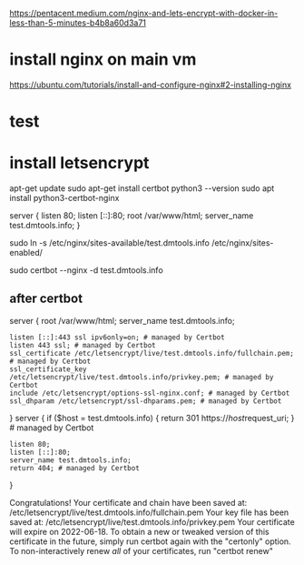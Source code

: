 https://pentacent.medium.com/nginx-and-lets-encrypt-with-docker-in-less-than-5-minutes-b4b8a60d3a71

# install nginx on main vm

https://ubuntu.com/tutorials/install-and-configure-nginx#2-installing-nginx

# test

# install letsencrypt

apt-get update
sudo apt-get install certbot
python3 --version
sudo apt install python3-certbot-nginx


server {
    listen 80;
    listen [::]:80;
    root /var/www/html;
    server_name test.dmtools.info;
}

sudo ln -s /etc/nginx/sites-available/test.dmtools.info /etc/nginx/sites-enabled/

sudo certbot --nginx -d test.dmtools.info

## after certbot

server {
    root /var/www/html;
    server_name test.dmtools.info;

    listen [::]:443 ssl ipv6only=on; # managed by Certbot
    listen 443 ssl; # managed by Certbot
    ssl_certificate /etc/letsencrypt/live/test.dmtools.info/fullchain.pem; # managed by Certbot
    ssl_certificate_key /etc/letsencrypt/live/test.dmtools.info/privkey.pem; # managed by Certbot
    include /etc/letsencrypt/options-ssl-nginx.conf; # managed by Certbot
    ssl_dhparam /etc/letsencrypt/ssl-dhparams.pem; # managed by Certbot

}
server {
    if ($host = test.dmtools.info) {
        return 301 https://$host$request_uri;
    } # managed by Certbot


    listen 80;
    listen [::]:80;
    server_name test.dmtools.info;
    return 404; # managed by Certbot


}


Congratulations! Your certificate and chain have been saved at:
   /etc/letsencrypt/live/test.dmtools.info/fullchain.pem
   Your key file has been saved at:
   /etc/letsencrypt/live/test.dmtools.info/privkey.pem
   Your certificate will expire on 2022-06-18. To obtain a new or
   tweaked version of this certificate in the future, simply run
   certbot again with the "certonly" option. To non-interactively
   renew *all* of your certificates, run "certbot renew"



